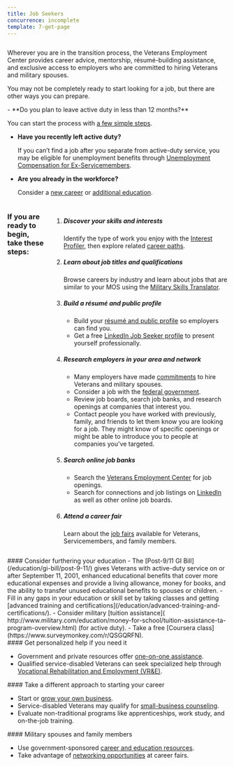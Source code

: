 ```yaml
---
title: Job Seekers
concurrence: incomplete
template: 7-get-page
---
```



<div class="main interior" role="main" markdown="0">
<div class="section one" markdown="0">
<div class="row" markdown="0">
<div class="small-12 medium-9 columns usa-content left"  markdown="1">

<div class="primary">

<p>Wherever you are in the transition process, the Veterans Employment Center provides career advice, mentorship, résumé-building assistance, and exclusive access to employers who are committed to hiring Veterans and military spouses.</p>

<p>You may not be completely ready to start looking for a job, but there are other ways you can prepare. </p>
</div>
</div>

<div class="small-12 medium-9 columns left"  markdown="1">
<div class="call-out" markdown="1">
- **Do you plan to leave active duty in less than 12 months?**
  
  You can start the process with [a few simple steps](/employment/job-seekers/less-than-one-year).

- **Have you recently left active duty?**
  
  If you can’t find a job after you separate from active-duty service, you may be eligible for unemployment benefits through [Unemployment Compensation for Ex-Servicemembers](/employment/job-seekers/unemployment-support).

- **Are you already in the workforce?**
  
  Consider a [new career](/employment/job-seekers/search_jobs) or [additional education](https://www.vets.gov/education/gi-bill/).
</div>
</div>

</div>
</div>

<div class="row" markdown="0">
<div class="small-12 medium-9 columns divider margin top"  markdown="1">

### If you are ready to begin, take these steps:

<ol class="process">
<li class="step one wow fadeIn animated">

<div markdown="1">

##### Discover your skills and interests
Identify the type of work you enjoy with the [Interest Profiler](/employment/job-seekers/interest-profiler), then explore related [career paths](https://www.mynextmove.org/).

</div>

</li>

<li class="step two wow fadeIn animated">

<div markdown="1">

##### Learn about job titles and qualifications
Browse careers by industry and learn about jobs that are similar to your MOS using the [Military Skills Translator](/employment/job-seekers/skills-translator).

</div>

</li>

<li class="step three wow fadeIn animated">

<div markdown="1">

##### Build a résumé and public profile

- Build your [résumé and public profile](/employment/job-seekers/create-resume) so employers can find you.
- Get a free [LinkedIn Job Seeker profile](https://veterans.linkedin.com/) to present yourself professionally.

</div>

</li>

<li class="step four wow fadeIn animated">

<div markdown="1">

##### Research employers in your area and network 

- Many employers have made [commitments](/employment/commitments) to hire Veterans and military spouses.
- Consider a job with the [federal government](/employment/job-seekers/federal-employment).
- Review job boards, search job banks, and research openings at companies that interest you.
- Contact people you have worked with previously, family, and friends to let them know you are looking for a job. They might know of specific openings or might be able to introduce you to people at companies you've targeted.

</div>

</li>

<li class="step five wow fadeIn animated">

<div markdown="1">


##### Search online job banks

- Search the [Veterans Employment Center](/employment/job-seekers/search_jobs) for job openings.
- Search for connections and job listings on [LinkedIn](https://veterans.linkedin.com/) as well as other online job boards. 
</div>

</li>

<li class="step six wow fadeIn animated">

<div markdown="1">

##### Attend a career fair
Learn about the [job fairs](/employment/job-seekers/career-fairs) available for Veterans, Servicemembers, and family members.

</div>

</div>

</div>

</li>

</ol>

<div class="call-out" markdown="1">
#### Consider furthering your education
- The [Post-9/11 GI Bill](/education/gi-bill/post-9-11/) gives Veterans with active-duty service on or after September 11, 2001, enhanced educational benefits that cover more educational expenses and provide a living allowance, money for books, and the ability to transfer unused educational benefits to spouses or children.
- Fill in any gaps in your education or skill set by taking classes and getting [advanced training and certifications](/education/advanced-training-and-certifications/).
- Consider military [tuition assistance]( http://www.military.com/education/money-for-school/tuition-assistance-ta-program-overview.html) (for active duty).
- Take a free [Coursera class](https://www.surveymonkey.com/r/QSGQRFN).

</div>

<div class="call-out" markdown="1">
#### Get personalized help if you need it

- Government and private resources offer [one-on-one assistance](/employment/job-seekers/one-on-one).
- Qualified service-disabled Veterans can seek specialized help through [Vocational Rehabilitation and Employment (VR&E)](http://www.benefits.va.gov/vocrehab/index.asp).

</div>

<div class="call-out" markdown="1">
#### Take a different approach to starting your career 

- Start or [grow your own business](/employment/job-seekers/start/). 
- Service-disabled Veterans may qualify for [small-business counseling](/employment/job-seekers/service-disabled).
- Evaluate non-traditional programs like apprenticeships, work study, and on-the-job training.

</div>

<div class="call-out" markdown="1">
#### Military spouses and family members

- Use government-sponsored [career and education resources](/employment/job-seekers/family-members/).
- Take advantage of [networking opportunities](/employment/job-seekers/career-fairs/) at career fairs.

</div>
</div>
